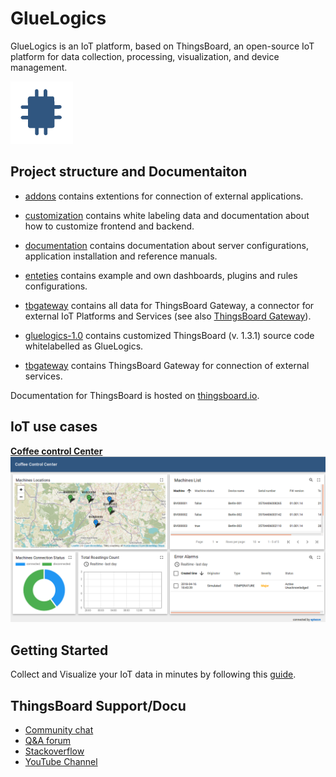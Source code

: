 # GlueLogics 

GlueLogics is an IoT platform, based on ThingsBoard, an open-source IoT platform for data collection, processing, visualization, and device management.

<img src="./gluelogics-1.0/img/logo.png?raw=true" width="100" height="100">

## Project structure and Documentaiton

 - [addons](/addons) contains extentions for connection of external applications.
 
 - [customization](/customization) contains white labeling data and documentation about how to customize frontend and backend.
 
 - [documentation](/documentation) contains documentation about server configurations, application installation and reference manuals.
 
 - [enteties](/enteties) contains example and own dashboards, plugins and rules configurations.
 
 - [tbgateway](/tbgateway) contains all data for ThingsBoard Gateway, a connector for external IoT Platforms and Services (see also [ThingsBoard Gateway](https://thingsboard.io/docs/iot-gateway/)).
 
 - [gluelogics-1.0](/gluelogics-1.0]) contains customized ThingsBoard (v. 1.3.1) source code whitelabelled as GlueLogics.

 - [tbgateway](/tbgateway]) contains ThingsBoard Gateway for connection of external services.
 
 

Documentation for ThingsBoard is hosted on [thingsboard.io](https://thingsboard.io/docs).

## IoT use cases

[**Coffee control Center**](http://gluelogics.iotwebtools.com/dashboards/555d2e50-11ab-11e8-85b1-2f26a206e194?publicId=c624bf50-19a7-11e8-8013-2f26a206e194)
[![Smart coffee makers](./gluelogics-1.0/img/BV_GL.png "Smart coffee makers")](http://gluelogics.iotwebtools.com/dashboards/555d2e50-11ab-11e8-85b1-2f26a206e194?publicId=c624bf50-19a7-11e8-8013-2f26a206e194)

## Getting Started

Collect and Visualize your IoT data in minutes by following this [guide](https://thingsboard.io/docs/getting-started-guides/helloworld/).

## ThingsBoard Support/Docu

 - [Community chat](https://gitter.im/thingsboard/chat)
 - [Q&A forum](https://groups.google.com/forum/#!forum/thingsboard)
 - [Stackoverflow](http://stackoverflow.com/questions/tagged/thingsboard)
 - [YouTube Channel](https://www.youtube.com/channel/UCDb9fsV-YR4JmnipAMGsVAQ/videos)


